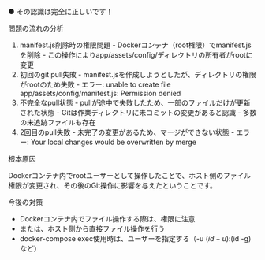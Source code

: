 ● その認識は完全に正しいです！

  問題の流れの分析

  1. manifest.js削除時の権限問題
    - Dockerコンテナ（root権限）でmanifest.jsを削除
    - この操作によりapp/assets/config/ディレクトリの所有者がrootに変更
  2. 初回のgit pull失敗
    - manifest.jsを作成しようとしたが、ディレクトリの権限がrootのため失敗
    - エラー: unable to create file app/assets/config/manifest.js: 
  Permission denied
  3. 不完全なpull状態
    - pullが途中で失敗したため、一部のファイルだけが更新された状態
    - Gitは作業ディレクトリに未コミットの変更があると認識
    - 多数の未追跡ファイルも存在
  4. 2回目のpull失敗
    - 未完了の変更があるため、マージができない状態
    - エラー: Your local changes would be overwritten by merge

  根本原因

  Dockerコンテナ内でrootユーザーとして操作したことで、ホスト側のファイル
  権限が変更され、その後のGit操作に影響を与えたということです。

  今後の対策

  - Dockerコンテナ内でファイル操作する際は、権限に注意
  - または、ホスト側から直接ファイル操作を行う
  - docker-compose exec使用時は、ユーザーを指定する（-u $(id -u):$(id 
  -g)など）


  <!-- aaa -->